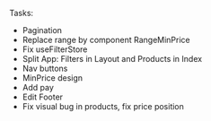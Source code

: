 Tasks:

- Pagination
- Replace range by component RangeMinPrice
- Fix useFilterStore
- Split App: Filters in Layout and Products in Index
- Nav buttons
- MinPrice design
- Add pay
- Edit Footer
- Fix visual bug in products, fix price position
